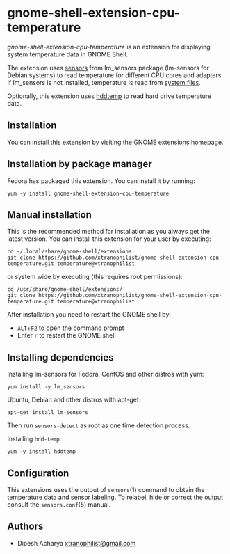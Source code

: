 gnome-shell-extension-cpu-temperature
=====================================

*gnome-shell-extension-cpu-temperature* is an extension for displaying
system temperature data in GNOME Shell.

The extension uses [sensors] from lm_sensors package (lm-sensors for Debian systems)
to read temperature for different CPU cores and adapters.
If lm_sensors is not installed, temperature is read from [system files].

Optionally, this extension uses [hddtemp] to read hard drive temperature data.


Installation
------------

You can install this extension by visiting the [GNOME extensions]
homepage.

Installation by package manager
-------------------------------

Fedora has packaged this extension. You can install it by running:

`yum -y install gnome-shell-extension-cpu-temperature`

Manual installation
-------------------

This is the recommended method for installation as you always get the latest version.
You can install this extension for your user by executing:

    cd ~/.local/share/gnome-shell/extensions
    git clone https://github.com/xtranophilist/gnome-shell-extension-cpu-temperature.git temperature@xtranophilist

or system wide by executing (this requires root permissions):

    cd /usr/share/gnome-shell/extensions/
    git clone https://github.com/xtranophilist/gnome-shell-extension-cpu-temperature.git temperature@xtranophilist

After installation you need to restart the GNOME shell by:

* `ALT`+`F2` to open the command prompt
* Enter `r` to restart the GNOME shell


Installing dependencies
-------------
Installing lm-sensors for Fedora, CentOS and other distros with yum:

`yum install -y lm_sensors`

Ubuntu, Debian and other distros with apt-get:

`apt-get install lm-sensors`

Then run `sensors-detect` as root as one time detection process.

Installing `hdd-temp`:

`yum -y install hddtemp`


Configuration
-------------

This extensions uses the output of `sensors`(1) command to obtain the
temperature data and sensor labeling. To relabel, hide or correct the
output consult the `sensors.conf`(5) manual.

Authors
-------
* Dipesh Acharya <xtranophilist@gmail.com>

[sensors]: http://www.lm-sensors.org/
[hddtemp]: https://savannah.nongnu.org/projects/hddtemp/
[GNOME extensions]: https://extensions.gnome.org/extension/82/cpu-temperature-indicator/
[system files]: https://github.com/xtranophilist/gnome-shell-extension-cpu-temperature/blob/master/extension.js#L174
